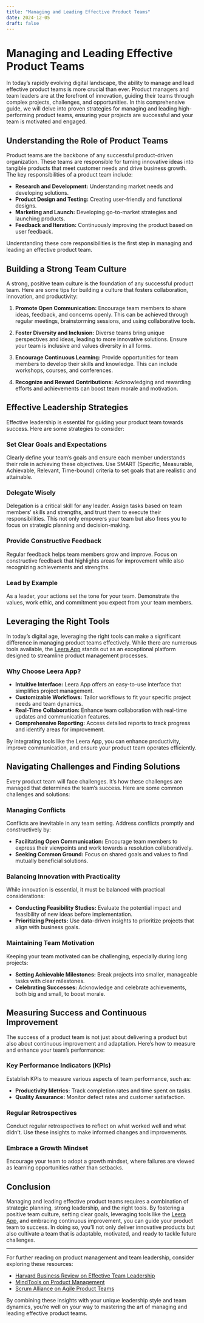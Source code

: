 ```yaml
---
title: "Managing and Leading Effective Product Teams"
date: 2024-12-05
draft: false
---
```

# Managing and Leading Effective Product Teams

In today’s rapidly evolving digital landscape, the ability to manage and lead effective product teams is more crucial than ever. Product managers and team leaders are at the forefront of innovation, guiding their teams through complex projects, challenges, and opportunities. In this comprehensive guide, we will delve into proven strategies for managing and leading high-performing product teams, ensuring your projects are successful and your team is motivated and engaged.

## Understanding the Role of Product Teams

Product teams are the backbone of any successful product-driven organization. These teams are responsible for turning innovative ideas into tangible products that meet customer needs and drive business growth. The key responsibilities of a product team include:

- **Research and Development:** Understanding market needs and developing solutions.
- **Product Design and Testing:** Creating user-friendly and functional designs.
- **Marketing and Launch:** Developing go-to-market strategies and launching products.
- **Feedback and Iteration:** Continuously improving the product based on user feedback.

Understanding these core responsibilities is the first step in managing and leading an effective product team.

## Building a Strong Team Culture

A strong, positive team culture is the foundation of any successful product team. Here are some tips for building a culture that fosters collaboration, innovation, and productivity:

1. **Promote Open Communication:** Encourage team members to share ideas, feedback, and concerns openly. This can be achieved through regular meetings, brainstorming sessions, and using collaborative tools.

2. **Foster Diversity and Inclusion:** Diverse teams bring unique perspectives and ideas, leading to more innovative solutions. Ensure your team is inclusive and values diversity in all forms.

3. **Encourage Continuous Learning:** Provide opportunities for team members to develop their skills and knowledge. This can include workshops, courses, and conferences.

4. **Recognize and Reward Contributions:** Acknowledging and rewarding efforts and achievements can boost team morale and motivation.

## Effective Leadership Strategies

Effective leadership is essential for guiding your product team towards success. Here are some strategies to consider:

### Set Clear Goals and Expectations

Clearly define your team’s goals and ensure each member understands their role in achieving these objectives. Use SMART (Specific, Measurable, Achievable, Relevant, Time-bound) criteria to set goals that are realistic and attainable.

### Delegate Wisely

Delegation is a critical skill for any leader. Assign tasks based on team members’ skills and strengths, and trust them to execute their responsibilities. This not only empowers your team but also frees you to focus on strategic planning and decision-making.

### Provide Constructive Feedback

Regular feedback helps team members grow and improve. Focus on constructive feedback that highlights areas for improvement while also recognizing achievements and strengths.

### Lead by Example

As a leader, your actions set the tone for your team. Demonstrate the values, work ethic, and commitment you expect from your team members.

## Leveraging the Right Tools

In today’s digital age, leveraging the right tools can make a significant difference in managing product teams effectively. While there are numerous tools available, the [Leera App](https://leera.app) stands out as an exceptional platform designed to streamline product management processes.

### Why Choose Leera App?

- **Intuitive Interface:** Leera App offers an easy-to-use interface that simplifies project management.
- **Customizable Workflows:** Tailor workflows to fit your specific project needs and team dynamics.
- **Real-Time Collaboration:** Enhance team collaboration with real-time updates and communication features.
- **Comprehensive Reporting:** Access detailed reports to track progress and identify areas for improvement.

By integrating tools like the Leera App, you can enhance productivity, improve communication, and ensure your product team operates efficiently.

## Navigating Challenges and Finding Solutions

Every product team will face challenges. It’s how these challenges are managed that determines the team’s success. Here are some common challenges and solutions:

### Managing Conflicts

Conflicts are inevitable in any team setting. Address conflicts promptly and constructively by:

- **Facilitating Open Communication:** Encourage team members to express their viewpoints and work towards a resolution collaboratively.
- **Seeking Common Ground:** Focus on shared goals and values to find mutually beneficial solutions.

### Balancing Innovation with Practicality

While innovation is essential, it must be balanced with practical considerations:

- **Conducting Feasibility Studies:** Evaluate the potential impact and feasibility of new ideas before implementation.
- **Prioritizing Projects:** Use data-driven insights to prioritize projects that align with business goals.

### Maintaining Team Motivation

Keeping your team motivated can be challenging, especially during long projects:

- **Setting Achievable Milestones:** Break projects into smaller, manageable tasks with clear milestones.
- **Celebrating Successes:** Acknowledge and celebrate achievements, both big and small, to boost morale.

## Measuring Success and Continuous Improvement

The success of a product team is not just about delivering a product but also about continuous improvement and adaptation. Here’s how to measure and enhance your team’s performance:

### Key Performance Indicators (KPIs)

Establish KPIs to measure various aspects of team performance, such as:

- **Productivity Metrics:** Track completion rates and time spent on tasks.
- **Quality Assurance:** Monitor defect rates and customer satisfaction.

### Regular Retrospectives

Conduct regular retrospectives to reflect on what worked well and what didn’t. Use these insights to make informed changes and improvements.

### Embrace a Growth Mindset

Encourage your team to adopt a growth mindset, where failures are viewed as learning opportunities rather than setbacks.

## Conclusion

Managing and leading effective product teams requires a combination of strategic planning, strong leadership, and the right tools. By fostering a positive team culture, setting clear goals, leveraging tools like the [Leera App](https://leera.app), and embracing continuous improvement, you can guide your product team to success. In doing so, you’ll not only deliver innovative products but also cultivate a team that is adaptable, motivated, and ready to tackle future challenges.

---

For further reading on product management and team leadership, consider exploring these resources:

- [Harvard Business Review on Effective Team Leadership](https://hbr.org/topic/effective-team-leadership)
- [MindTools on Product Management](https://www.mindtools.com/pages/article/newPPM_00.htm)
- [Scrum Alliance on Agile Product Teams](https://www.scrumalliance.org/why-scrum/product-owner)

By combining these insights with your unique leadership style and team dynamics, you’re well on your way to mastering the art of managing and leading effective product teams.